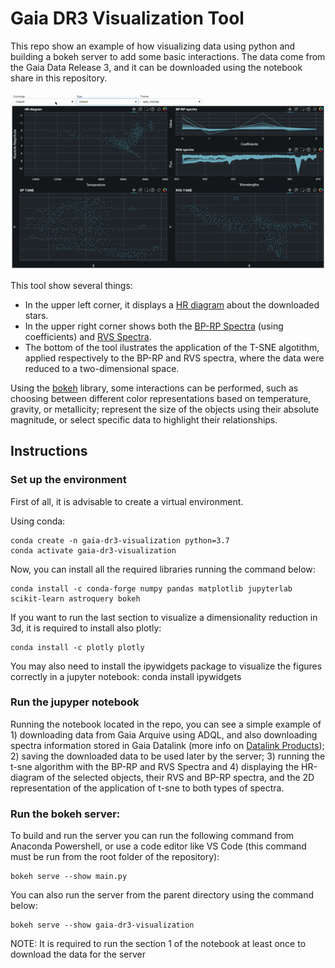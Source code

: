 # Gaia DR3 Visualization Tool
This repo show an example of how visualizing data using python and building a bokeh server to add some basic interactions. The data come from the Gaia Data Release 3, and it can be downloaded using the notebook share in this repository.

![Tool example](https://github.com/raul-santovena/gaia-dr3-visualization/blob/main/gif_example.gif)

This tool show several things:
 - In the upper left corner, it displays a [HR diagram](https://en.wikipedia.org/wiki/Hertzsprung%E2%80%93Russell_diagram) about the downloaded stars.
 - In the upper right corner shows both the [BP-RP Spectra](https://www.cosmos.esa.int/web/gaia/photometric-instrument) (using coefficients) and [RVS Spectra](https://www.cosmos.esa.int/web/gaia/radial-velocity-spectrometer).
 - The bottom of the tool ilustrates the application of the T-SNE algotithm, applied respectively to the BP-RP and RVS spectra, where the data were reduced to a two-dimensional space.
 
Using the [bokeh](https://docs.bokeh.org/en/latest/) library, some interactions can be performed, such as choosing between different color representations based on temperature, gravity, or metallicity; represent the size of the objects using their absolute magnitude, or select specific data to highlight their relationships.


## Instructions
### Set up the environment
First of all, it is advisable to create a virtual environment.

Using conda:

    conda create -n gaia-dr3-visualization python=3.7
    conda activate gaia-dr3-visualization
  
Now, you can install all the required libraries running the command below:

    conda install -c conda-forge numpy pandas matplotlib jupyterlab scikit-learn astroquery bokeh
    
If you want to run the last section to visualize a dimensionality reduction in 3d, it is required to install also plotly:

    conda install -c plotly plotly
    
You may also need to install the ipywidgets package to visualize the figures correctly in a jupyter notebook:
    conda install ipywidgets
    
### Run the jupyper notebook
Running the notebook located in the repo, you can see a simple example of 1) downloading data from Gaia Arquive using ADQL, and also downloading spectra information stored in Gaia Datalink (more info on [Datalink Products](https://www.cosmos.esa.int/web/gaia-users/archive/datalink-products)); 2) saving the downloaded data to be used later by the server; 3) running the t-sne algorithm with the BP-RP and RVS Spectra and 4) displaying the HR-diagram of the selected objects, their RVS and BP-RP spectra, and the 2D representation of the application of t-sne to both types of spectra.

### Run the bokeh server:
To build and run the server you can run the following command from Anaconda Powershell, or use a code editor like VS Code (this command must be run from the root folder of the repository):

    bokeh serve --show main.py 
    
You can also run the server from the parent directory using the command below:

    bokeh serve --show gaia-dr3-visualization
    
NOTE: It is required to run the section 1 of the notebook at least once to download the data for the server
    
